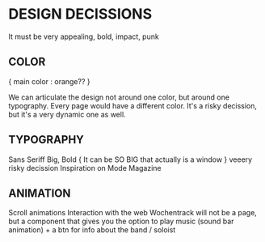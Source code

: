 # DESIGN DECISSIONS

It must be very appealing, bold, impact, punk

## COLOR

{ main color : orange?? }
 
We can articulate the design not around one color, but around one typography.
Every page would have a different color.
It's a risky decission, but it's a very dynamic one as well.

## TYPOGRAPHY

Sans Seriff
Big, Bold
{ It can be SO BIG that actually is a window } veeery risky decission
Inspiration on Mode Magazine

## ANIMATION

Scroll animations
Interaction with the web
Wochentrack will not be a page, but a component that gives you the option to play music (sound bar animation) + a btn for info about the band / soloist
